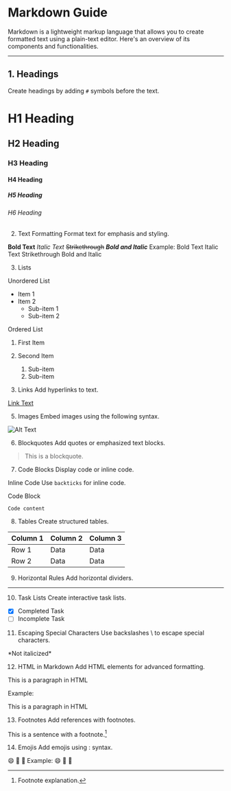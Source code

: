 # Markdown Guide

Markdown is a lightweight markup language that allows you to create formatted text using a plain-text editor. 
Here's an overview of its components and functionalities.

---

## 1. Headings
Create headings by adding `#` symbols before the text.

# H1 Heading
## H2 Heading
### H3 Heading
#### H4 Heading
##### H5 Heading
###### H6 Heading

2. Text Formatting
Format text for emphasis and styling.

**Bold Text**
*Italic Text*
~~Strikethrough~~
**_Bold and Italic_**
Example:
Bold Text
Italic Text
Strikethrough
Bold and Italic

3. Lists

Unordered List
- Item 1
- Item 2
  - Sub-item 1
  - Sub-item 2

Ordered List
1. First Item
2. Second Item
   1. Sub-item
   2. Sub-item

4. Links
Add hyperlinks to text.

[Link Text](https://example.com)

5. Images
Embed images using the following syntax.

![Alt Text](image-url)

6. Blockquotes
Add quotes or emphasized text blocks.

> This is a blockquote.

7. Code Blocks
Display code or inline code.

Inline Code
Use `backticks` for inline code.

Code Block
```language
Code content
```

8. Tables
Create structured tables.

| Column 1 | Column 2 | Column 3 |
|----------|----------|----------|
| Row 1    | Data     | Data     |
| Row 2    | Data     | Data     |

9. Horizontal Rules
Add horizontal dividers.

---
10. Task Lists
Create interactive task lists.

- [x] Completed Task
- [ ] Incomplete Task

11. Escaping Special Characters
Use backslashes \ to escape special characters.

\*Not italicized\*

12. HTML in Markdown
Add HTML elements for advanced formatting.

<p>This is a paragraph in HTML</p>
Example:
<p>This is a paragraph in HTML</p>

13. Footnotes
Add references with footnotes.

This is a sentence with a footnote.[^1]

[^1]: Footnote explanation.

14. Emojis
Add emojis using : syntax.

:smile: :rocket: :tada:
Example:
😄 🚀 🎉

